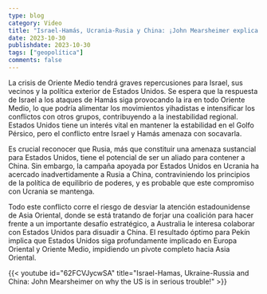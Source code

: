 ```yaml
---
type: blog
category: Video
title: "Israel-Hamás, Ucrania-Rusia y China: ¡John Mearsheimer explica por qué Estados Unidos está en serios problemas!"
date: 2023-10-30
publishdate: 2023-10-30
tags: ["geopolítica"]
comments: false
---
```




La crisis de Oriente Medio tendrá graves repercusiones para Israel, sus vecinos y la política exterior de Estados Unidos. Se espera que la respuesta de Israel a los ataques de Hamás siga provocando la ira en todo Oriente Medio, lo que podría alimentar los movimientos yihadistas e intensificar los conflictos con otros grupos, contribuyendo a la inestabilidad regional. Estados Unidos tiene un interés vital en mantener la estabilidad en el Golfo Pérsico, pero el conflicto entre Israel y Hamás amenaza con socavarla.

Es crucial reconocer que Rusia, más que constituir una amenaza sustancial para Estados Unidos, tiene el potencial de ser un aliado para contener a China. Sin embargo, la campaña apoyada por Estados Unidos en Ucrania ha acercado inadvertidamente a Rusia a China, contraviniendo los principios de la política de equilibrio de poderes, y es probable que este compromiso con Ucrania se mantenga.

Todo este conflicto corre el riesgo de desviar la atención estadounidense de Asia Oriental, donde se está tratando de forjar una coalición para hacer frente a un importante desafío estratégico, a Australia le interesa colaborar con Estados Unidos para disuadir a China. El resultado óptimo para Pekín implica que Estados Unidos siga profundamente implicado en Europa Oriental y Oriente Medio, impidiendo un pivote completo hacia Asia Oriental.



{{< youtube id="62FCVJycwSA" title="Israel-Hamas, Ukraine-Russia and China: John Mearsheimer on why the US is in serious trouble!" >}}
